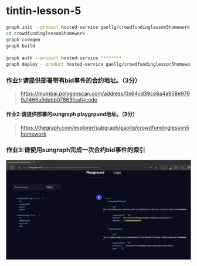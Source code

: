 # tintin-lesson-5

```bash
graph init --product hosted-service gaollg/crowdfundinglesson5homework
cd crowdfundinglesson5homework
graph codegen 
graph build

graph auth --product hosted-service ********
graph deploy --product hosted-service gaollg/crowdfundinglesson5homework

```

### 作业1:请提供部署带有bid事件的合约地址。（3分）

> https://mumbai.polygonscan.com/address/0x64cd39ce8a4a958e9799a1466a9debb07863fcaf#code


#### 作业2:请提供部署的sungraph playgrpund地址。（3分）

> https://thegraph.com/explorer/subgraph/gaollg/crowdfundinglesson5homework

### 作业3:请使用sungraph完成一次合约bid事件的索引

<img src="./image/thegraph.com_query_result.png">
